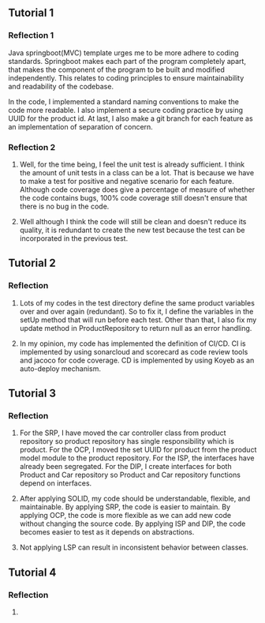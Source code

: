 ## Tutorial 1

### Reflection 1

Java springboot(MVC) template urges me to be more adhere to coding standards. Springboot makes each part of the program completely apart, that makes the component of the program to be built and modified independently. This relates to coding principles to ensure maintainability and readability of the codebase.

In the code, I implemented a standard naming conventions to make the code more readable. I also implement a secure coding practice by using UUID for the product id. At last, I also make a git branch for each feature as an implementation of separation of concern.

### Reflection 2

1. Well, for the time being, I feel the unit test is already sufficient. I think the amount of unit tests in a class can be a lot. That is because we have to make a test for positive and negative scenario for each feature. Although code coverage does give a percentage of measure of whether the code contains bugs, 100% code coverage still doesn't ensure that there is no bug in the code.

2. Well although I think the code will still be clean and doesn't reduce its quality, it is redundant to create the new test because the test can be incorporated in the previous test.

## Tutorial 2

### Reflection 

1. Lots of my codes in the test directory define the same product variables over and over again (redundant). So to fix it, I define the variables in the setUp method that will run before each test. Other than that, I also fix my update method in ProductRepository to return null as an error handling.

2. In my opinion, my code has implemented the definition of CI/CD. CI is implemented by using sonarcloud and scorecard as code review tools and jacoco for code coverage. CD is implemented by using Koyeb as an auto-deploy mechanism.

## Tutorial 3

### Reflection

1. For the SRP, I have moved the car controller class from product repository so product repository has single responsibility which is product. For the OCP, I moved the set UUID for product from the product model module to the product repository. For the ISP, the interfaces have already been segregated. For the DIP, I create interfaces for both Product and Car repository so Product and Car repository functions depend on interfaces.

2. After applying SOLID, my code should be understandable, flexible, and maintainable. By applying SRP, the code is easier to maintain. By applying OCP, the code is more flexible as we can add new code without changing the source code. By applying ISP and DIP, the code becomes easier to test as it depends on abstractions.

3. Not applying LSP can result in inconsistent behavior between classes.

## Tutorial 4

### Reflection

1.  